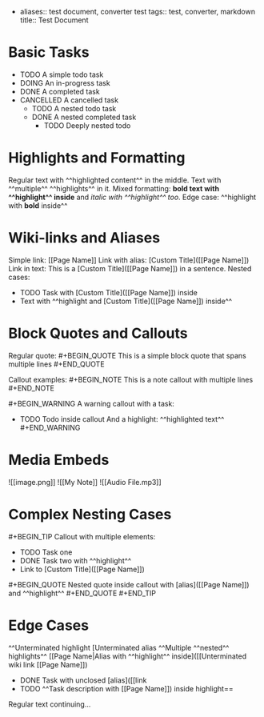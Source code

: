 - aliases:: test document, converter test
  tags:: test, converter, markdown
  title:: Test Document

# Basic Tasks
- TODO A simple todo task
- DOING An in-progress task
- DONE A completed task
- CANCELLED A cancelled task
	- TODO A nested todo task
	- DONE A nested completed task
		- TODO Deeply nested todo

# Highlights and Formatting
Regular text with ^^highlighted content^^ in the middle.
Text with ^^multiple^^ ^^highlights^^ in it.
Mixed formatting: **bold text with ^^highlight^^ inside** and *italic with ^^highlight^^ too*.
Edge case: ^^highlight with **bold** inside^^

# Wiki-links and Aliases
Simple link: [[Page Name]]
Link with alias: [Custom Title]([[Page Name]])
Link in text: This is a [Custom Title]([[Page Name]]) in a sentence.
Nested cases:
- TODO Task with [Custom Title]([[Page Name]]) inside
- Text with ^^highlight and [Custom Title]([[Page Name]]) inside^^

# Block Quotes and Callouts
Regular quote:
#+BEGIN_QUOTE
This is a simple
block quote that
spans multiple lines
#+END_QUOTE

Callout examples:
#+BEGIN_NOTE
This is a note callout
with multiple lines
#+END_NOTE

#+BEGIN_WARNING
A warning callout with a task:
- TODO Todo inside callout
And a highlight: ^^highlighted text^^
#+END_WARNING

# Media Embeds
![[image.png]]
![[My Note]]
![[Audio File.mp3]]

# Complex Nesting Cases
#+BEGIN_TIP
Callout with multiple elements:
- TODO Task one
- DONE Task two with ^^highlight^^
- Link to [Custom Title]([[Page Name]])

#+BEGIN_QUOTE
Nested quote inside callout
with [alias]([[Page Name]]) and ^^highlight^^
#+END_QUOTE
#+END_TIP

# Edge Cases
^^Unterminated highlight
[Unterminated alias
^^Multiple ^^nested^^ highlights^^
[[Page Name|Alias with ^^highlight^^ inside]([[Unterminated wiki link
[[Page Name]])
- DONE Task with unclosed [alias]([[link
- TODO ^^Task description with [[Page Name]]) inside highlight==

Regular text continuing...